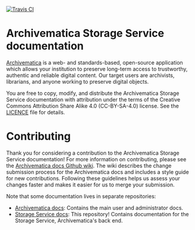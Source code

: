 [![Travis CI](https://travis-ci.org/artefactual/archivematica-docs.svg?branch=1.8)](https://travis-ci.org/artefactual/archivematica-docs)

# Archivematica Storage Service documentation

[Archivematica](https://www.archivematica.org/en/) is a web- and standards-based, open-source application which allows your institution to preserve long-term access to trustworthy, authentic and reliable digital content.
Our target users are archivists, librarians, and anyone working to preserve digital objects.

You are free to copy, modify, and distribute the Archivematica Storage Service documentation with attribution under the terms of the Creative Commons Attribution Share Alike 4.0 (CC-BY-SA-4.0) license.
See the [LICENCE](LICENCE) file for details.

# Contributing

Thank you for considering a contribution to the Archivematica Storage Service documentation!
For more information on contributing, please see the [Archivematica docs Github wiki](https://github.com/artefactual/archivematica-docs/wiki).
The wiki describes the change submission process for the Archivematica docs and includes a style guide for new contributions.
Following these guidelines helps us assess your changes faster and makes it easier for us to merge your submission.

Note that some documentation lives in separate repositories:

* [Archivematica docs](https://github.com/artefactual/archivematica-docs): Contains the main user and administrator docs.
* [Storage Service docs](https://github.com/artefactual/archivematica-storage-service-docs): This repository! Contains documentation for the Storage Service, Archivematica's back end.
